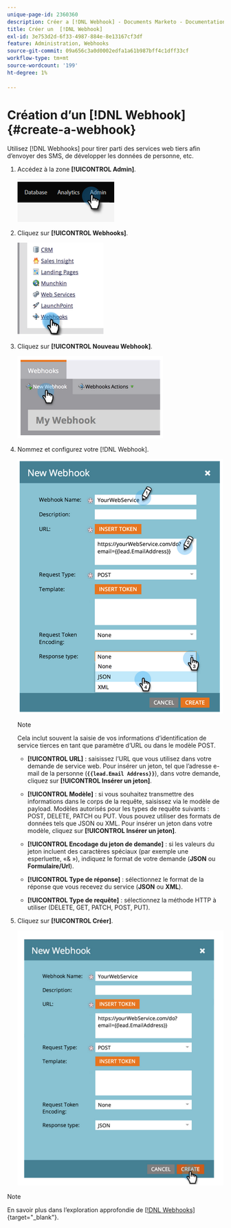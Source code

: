 ```yaml
---
unique-page-id: 2360360
description: Créer a [!DNL Webhook] - Documents Marketo - Documentation du produit
title: Créer un  [!DNL Webhook]
exl-id: 3e753d2d-6f33-4987-884e-8e13167cf3df
feature: Administration, Webhooks
source-git-commit: 09a656c3a0d0002edfa1a61b987bff4c1dff33cf
workflow-type: tm+mt
source-wordcount: '199'
ht-degree: 1%

---
```


# Création d’un [!DNL Webhook] {#create-a-webhook}

Utilisez [!DNL Webhooks] pour tirer parti des services web tiers afin d’envoyer des SMS, de développer les données de personne, etc.

1. Accédez à la zone **[!UICONTROL Admin]**.

   ![](assets/create-a-webhook-1.png)

1. Cliquez sur **[!UICONTROL Webhooks]**.

   ![](assets/create-a-webhook-2.png)

1. Cliquez sur **[!UICONTROL Nouveau Webhook]**.

   ![](assets/create-a-webhook-3.png)

1. Nommez et configurez votre [!DNL Webhook].

   ![](assets/create-a-webhook-4.png)

   >[!NOTE]
   >
   >Cela inclut souvent la saisie de vos informations d’identification de service tierces en tant que paramètre d’URL ou dans le modèle POST.

   * **[!UICONTROL URL]** : saisissez l’URL que vous utilisez dans votre demande de service web. Pour insérer un jeton, tel que l’adresse e-mail de la personne (**`{{lead.Email Address}}`**), dans votre demande, cliquez sur **[!UICONTROL Insérer un jeton]**.

   * **[!UICONTROL Modèle]** : si vous souhaitez transmettre des informations dans le corps de la requête, saisissez via le modèle de payload. Modèles autorisés pour les types de requête suivants : POST, DELETE, PATCH ou PUT. Vous pouvez utiliser des formats de données tels que JSON ou XML. Pour insérer un jeton dans votre modèle, cliquez sur **[!UICONTROL Insérer un jeton]**.

   * **[!UICONTROL Encodage du jeton de demande]** : si les valeurs du jeton incluent des caractères spéciaux (par exemple une esperluette, «&amp; »), indiquez le format de votre demande (**JSON** ou **Formulaire/Url**).

   * **[!UICONTROL Type de réponse]** : sélectionnez le format de la réponse que vous recevez du service (**JSON** ou **XML**).

   * **[!UICONTROL Type de requête]** : sélectionnez la méthode HTTP à utiliser (DELETE, GET, PATCH, POST, PUT).

1. Cliquez sur **[!UICONTROL Créer]**.

   ![](assets/create-a-webhook-5.png)

>[!NOTE]
>
>En savoir plus dans l’exploration approfondie de [[!DNL Webhooks]](https://experienceleague.adobe.com/en/docs/marketo-developer/marketo/webhooks/webhooks){target="_blank"}.
